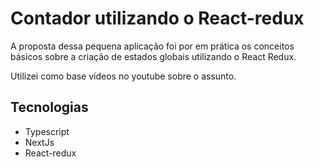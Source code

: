 # Contador utilizando o React-redux




A proposta dessa pequena aplicação foi por em prática os conceitos básicos sobre a criação de estados globais utilizando o React Redux.



Utilizei como base vídeos no youtube sobre o assunto.



## Tecnologias


- Typescript
- NextJs
- React-redux






